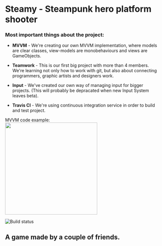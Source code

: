 # Steamy - Steampunk hero platform shooter


### Most important things about the project:

- **MVVM** - We're creating our own MVVM implementation, where models are clear classes,
view-models are monobehaviours and views are GameObjects.

- **Teamwork** - This is our first big project with more than 4 members. We're learning not
only how to work with git, but also about connecting programmers, graphic artists and designers work.

- **Input** - We've created our own way of managing input for bigger projects. 
(This will probably be depracated when new Input System leaves beta).

- **Travis CI** - We're using continuous integration service in order to build and test project.


MVVM code example:
</br>
<img align="center" width="300" height="auto" src="https://user-images.githubusercontent.com/20133604/50226697-2a420380-03a4-11e9-92a4-d148a68ddbb9.jpg">


![Build status](https://travis-ci.com/Sweaty-Bacon-Ducks/Steamy.svg?branch=master)

## A game made by a couple of friends.
